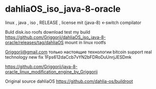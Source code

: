 # dahliaOS_iso_java-8-oracle
linux , java , iso , RELEASE , license mit (java-8) <-switch compilator

Buld disk.iso roofs download test my build https://github.com/Griggorii/dahliaOS_iso_java-8-oracle/releases/tag/dahliaOS mount in linux rootfs

Griggorii@gmail.com только настоящие технологии bitcoin support real technology new fix 1Fps612daCcb7vYN2bFDRoDuUnrjJESDmk

https://github.com/Griggorii/java-8-oracle_linux_modification_engine_by_Griggorii

Original source dahliaOS https://github.com/dahlia-os/buildroot
